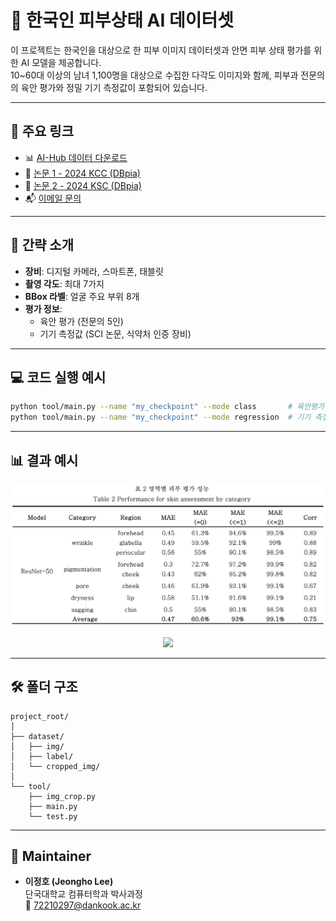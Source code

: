 # 👋 한국인 피부상태 AI 데이터셋

이 프로젝트는 한국인을 대상으로 한 피부 이미지 데이터셋과 안면 피부 상태 평가를 위한 AI 모델을 제공합니다.  
10~60대 이상의 남녀 1,100명을 대상으로 수집한 다각도 이미지와 함께, 피부과 전문의의 육안 평가와 정밀 기기 측정값이 포함되어 있습니다.

---

## 📂 주요 링크

- 📊 [AI-Hub 데이터 다운로드](https://www.aihub.or.kr/aihubdata/data/view.do?currMenu=&topMenu=&aihubDataSe=data&dataSetSn=71645)
- 📄 [논문 1 - 2024 KCC (DBpia)](https://www.dbpia.co.kr/journal/articleDetail?nodeId=NODE11862094)
- 📄 [논문 2 - 2024 KSC (DBpia)](https://www.dbpia.co.kr/journal/articleDetail?nodeId=NODE12041791)
- 📬 [이메일 문의](mailto:72210297@dankook.ac.kr)

---

## 🧠 간략 소개

- **장비**: 디지털 카메라, 스마트폰, 태블릿
- **촬영 각도**: 최대 7가지
- **BBox 라벨**: 얼굴 주요 부위 8개
- **평가 정보**:
  - 육안 평가 (전문의 5인)
  - 기기 측정값 (SCI 논문, 식약처 인증 장비)

---

## 💻 코드 실행 예시

```bash
python tool/main.py --name "my_checkpoint" --mode class       # 육안평가
python tool/main.py --name "my_checkpoint" --mode regression  # 기기 측정값
```

---

## 📊 결과 예시

<p align="center">
  <img src="assets/table1.png" width="700">
</p>

<p align="center">
  <img src="assets/figure2.png" width="700">
</p>

---

## 🛠 폴더 구조

```
project_root/
│
├── dataset/
│   ├── img/
│   ├── label/
│   └── cropped_img/
│
└── tool/
    ├── img_crop.py
    ├── main.py
    └── test.py
```

---

## 👤 Maintainer

- **이정호 (Jeongho Lee)**  
  단국대학교 컴퓨터학과 박사과정  
  📧 [72210297@dankook.ac.kr](mailto:72210297@dankook.ac.kr)